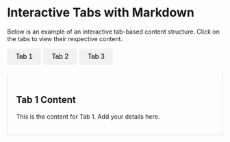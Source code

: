 # Interactive Tabs with Markdown

Below is an example of an interactive tab-based content structure. Click on the tabs to view their respective content.

<!-- Tab Navigation -->
<div class="tabs">
  <button class="tab-link" onclick="openTab(event, 'Tab1')">Tab 1</button>
  <button class="tab-link" onclick="openTab(event, 'Tab2')">Tab 2</button>
  <button class="tab-link" onclick="openTab(event, 'Tab3')">Tab 3</button>
</div>

<!-- Tab Content -->
<div id="Tab1" class="tab-content">
  <h2>Tab 1 Content</h2>
  <p>This is the content for Tab 1. Add your details here.</p>
</div>

<div id="Tab2" class="tab-content" style="display:none;">
  <h2>Tab 2 Content</h2>
  <p>This is the content for Tab 2. Customize as needed.</p>
</div>

<div id="Tab3" class="tab-content" style="display:none;">
  <h2>Tab 3 Content</h2>
  <p>This is the content for Tab 3. You can include any information you'd like here.</p>
</div>

<!-- Style -->
<style>
  .tabs {
    display: flex;
    margin-bottom: 20px;
  }
  .tab-link {
    background-color: #f1f1f1;
    border: none;
    cursor: pointer;
    padding: 10px 20px;
    margin-right: 5px;
    font-size: 16px;
  }
  .tab-link:hover {
    background-color: #ddd;
  }
  .tab-link.active {
    background-color: #ccc;
  }
  .tab-content {
    padding: 20px;
    border: 1px solid #ddd;
    border-top: none;
  }
</style>

<!-- Script -->
<script>
  function openTab(event, tabId) {
    // Hide all tab content
    const tabContents = document.querySelectorAll('.tab-content');
    tabContents.forEach(content => (content.style.display = 'none'));

    // Remove active class from all buttons
    const tabLinks = document.querySelectorAll('.tab-link');
    tabLinks.forEach(link => link.classList.remove('active'));

    // Show the clicked tab's content and set the button as active
    document.getElementById(tabId).style.display = 'block';
    event.currentTarget.classList.add('active');
  }
</script>
